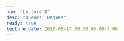 ```yaml
---
num: "Lecture 8"
desc: "Queues, Deques"
ready: true
lecture_date: 2022-08-17 09:30:00.00-7:00
---
```

